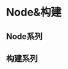 # Node&构建

## Node系列

<content-page 
    uid="0ed757fb-53b3-4111-a7e4-3f9379ea4ccd"
    :superlink="[
        {
            uuid:'dded7ad5-32e9-4e78-88ad-91c600f64d13',
            title: 'Node.js',
            icon: '/it200.cn/images/nodejs.png',
            href: 'http://nodejs.cn/',
            description: 'Node.js 是一个基于 Chrome V8 引擎的 JavaScript 运行时。',
        },
        {
            uuid:'aff6f465-e612-420a-adf6-32e2a6832ae3',
            title: 'Express',
            icon: 'https://www.expressjs.com.cn/images/favicon.png',
            href: 'https://www.expressjs.com.cn/',
            description: '基于 Node.js 平台，快速、开放、极简的 Web 开发框架',
        },
        {
            uuid:'b2e1e676-8059-466e-9b15-14b6667a6e98',
            title: 'Koa',
            icon: '/images/koa.ico',
            href: 'https://koa.bootcss.com/',
            description: '基于 Nodejs 平台的下一代 web 开发框架',
        },
        {
            uuid:'b219d31c-f15f-4213-8df2-eb30aabecb1c',
            title: 'Eggjs',
            icon: '/images/eggjs.png',
            href: 'https://eggjs.org/zh-cn/',
            description: '为企业级框架和应用而生',
        },
        {
            uuid:'a7e54b5f-e520-443b-8f15-87ae4485f8aa',
            title: 'Pug 模板引擎',
            icon: 'https://www.pugjs.cn/images/pugjs.png',
            href: 'https://www.pugjs.cn/api/getting-started.html',
            description: 'Pug 的渲染操作一般来说是相当简单的。',
        },
        {
            uuid:'461d849d-6dfe-41ba-bbc3-765b2d8daf1a',
            title: 'EJS 模板引擎',
            icon: 'http://it200.cn/images/logo/default.png',
            href: 'https://www.pugjs.cn/api/getting-started.html',
            description: '高效的嵌入式 JavaScript 模板引擎。',
        },
        {
            uuid:'9f0526d8-4feb-442f-af1f-1e2eca75215c',
            title: 'Handlebars',
            icon: 'https://www.handlebarsjs.cn/images/favicon.png',
            href: 'https://www.handlebarsjs.cn/',
            description: '轻量的语义化模板',
        },
    ]" 
/>

## 构建系列

<content-page 
    uid="e2392323-8f47-40bb-b944-34987e18492d"
    :superlink="[
        {
            title: 'Vite',
            icon: '/images/vite.svg',
            href: 'https://cn.vitejs.dev/',
            description: '下一代前端开发与构建工具',
        },
        {
            title: 'Webpackjs',
            icon: 'https://www.webpackjs.com/assets/favicon.ico',
            href: 'https://www.webpackjs.com/',
            description: '打包所有的 资源',
        },
        {
            title: 'Rollupjs',
            icon: 'https://www.rollupjs.com/img/favicon.png',
            href: 'https://www.rollupjs.com/',
            description:
            'Rollup 是一个 JavaScript 模块打包器，可以将小块代码编译成大块复杂的代码，例如 library 或应用程序。',
        },
        {
            title: 'GoGoCode',
            icon: 'https://img.alicdn.com/tfs/TB17V2NvHj1gK0jSZFuXXcrHpXa-256-256.png',
            href: 'https://gogocode.io/zh',
            description:
            '代码转换从未如此简单 全网最简单易上手，可读性最强的 AST 处理工具！',
        },
        {
            title: 'GraphQL',
            icon: 'https://graphql.cn/favicon.ico',
            href: 'https://graphql.cn/',
            description: '一种用于 API 的查询语言',
        },
    ]"
/>